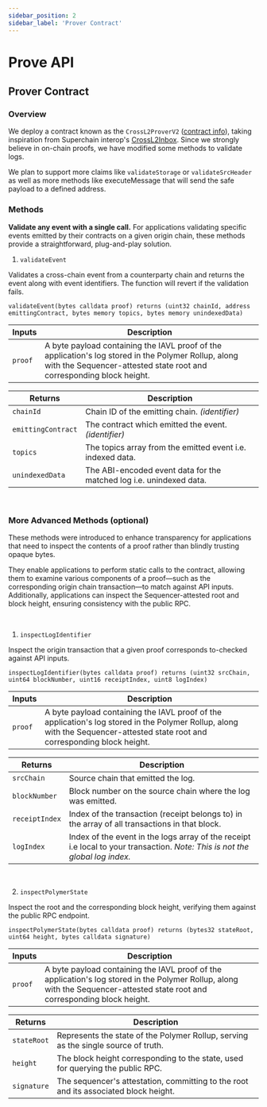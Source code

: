```yaml
---
sidebar_position: 2
sidebar_label: 'Prover Contract'
---
```


# Prove API

## Prover Contract

### Overview

We deploy a contract known as the `CrossL2ProverV2` ([contract info](https://docs.polymerlabs.org/docs/build/start/)), taking inspiration from Superchain interop's [CrossL2Inbox](https://specs.optimism.io/interop/predeploys.html#crossl2inbox). Since we strongly believe in on-chain proofs, we have modified some methods to validate logs.

We plan to support more claims like `validateStorage` or `validateSrcHeader` as well as more methods like executeMessage that will send the safe payload to a defined address.

### Methods

**Validate any event with a single call.** For applications validating specific events emitted by their contracts on a given origin chain, these methods provide a straightforward, plug-and-play solution. 

1. `validateEvent`

Validates a cross-chain event from a counterparty chain and returns the event along with event identifiers. The function will revert if the validation fails.

```
validateEvent(bytes calldata proof) returns (uint32 chainId, address emittingContract, bytes memory topics, bytes memory unindexedData)
```

| Inputs           | Description           |
| ---------------- | --------------------- |
| `proof` | A byte payload containing the IAVL proof of the application's log stored in the Polymer Rollup, along with the Sequencer-attested state root and corresponding block height.|

| Returns           | Description           |
| ----------------- | --------------------- |
| `chainId` | Chain ID of the emitting chain. _(identifier)_ |
| `emittingContract` | The contract which emitted the event. _(identifier)_ |
| `topics` | The topics array from the emitted event i.e. indexed data. |
| `unindexedData` | The ABI-encoded event data for the matched log i.e. unindexed data. |


<br/>

### More Advanced Methods (optional)

These methods were introduced to enhance transparency for applications that need to inspect the contents of a proof rather than blindly trusting opaque bytes. 

They enable applications to perform static calls to the contract, allowing them to examine various components of a proof—such as the corresponding origin chain transaction—to match against API inputs. Additionally, applications can inspect the Sequencer-attested root and block height, ensuring consistency with the public RPC.

<br/>

1. `inspectLogIdentifier`

Inspect the origin transaction that a given proof corresponds to-checked against API inputs.

```
inspectLogIdentifier(bytes calldata proof) returns (uint32 srcChain, uint64 blockNumber, uint16 receiptIndex, uint8 logIndex)
```

| Inputs           | Description           |
| ---------------- | --------------------- |
| `proof` | A byte payload containing the IAVL proof of the application's log stored in the Polymer Rollup, along with the Sequencer-attested state root and corresponding block height.|

| Returns           | Description           |
| ----------------- | --------------------- |
| `srcChain`     | Source chain that emitted the log. |
| `blockNumber`      | Block number on the source chain where the log was emitted. |
| `receiptIndex`             | Index of the transaction (receipt belongs to) in the array of all transactions in that block. |
| `logIndex`      | Index of the event in the logs array of the receipt i.e local to your transaction. _Note: This is not the global log index._  |

<br/>

2. `inspectPolymerState`

Inspect the root and the corresponding block height, verifying them against the public RPC endpoint.

```
inspectPolymerState(bytes calldata proof) returns (bytes32 stateRoot, uint64 height, bytes calldata signature)
```

| Inputs           | Description           |
| ---------------- | --------------------- |
| `proof` | A byte payload containing the IAVL proof of the application's log stored in the Polymer Rollup, along with the Sequencer-attested state root and corresponding block height.|

| Returns           | Description           |
| ----------------- | --------------------- |
| `stateRoot` | Represents the state of the Polymer Rollup, serving as the single source of truth. |
| `height` | The block height corresponding to the state, used for querying the public RPC. |
| `signature` | The sequencer's attestation, committing to the root and its associated block height. |
